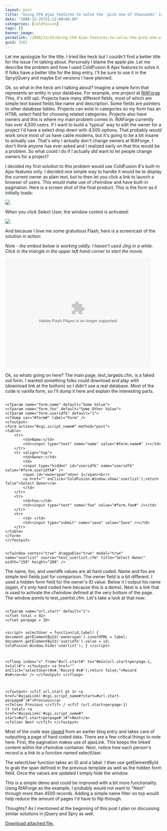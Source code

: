 ```yaml
---
layout: post
title: "Using CF8 Ajax features to solve the 'pick one of thousands' issue"
date: "2008-12-25T21:12:00+06:00"
categories: [coldfusion]
tags: []
banner_image: 
permalink: /2008/12/25/Using-CF8-Ajax-features-to-solve-the-pick-one-of-thousands-issue
guid: 3162
---
```


Let me apologize for the title. I tried like heck but I couldn't find a better title for the issue I'm talking about. Personally I blame the apple pie. Let me describe the problem and how I used ColdFusion 8 Ajax features to solve it. If folks have a better title for the blog entry, I'll be sure to use it in the Spry/jQuery and maybe Ext versions I have planned.

Ok, so what in the heck am I talking about? Imagine a simple form that represents an entity in your database. For example, one project at <a href="http://www.riaforge.org">RIAForge</a> (Yes, it's still up). Projects have many different fields, most of which are simple text based fields like name and description. Some fields are pointers to other database tables. Projects can exist in categories so my form has an HTML select field for choosing related categories. Projects also have owners and this is where my main problem comes in. RIAForge currently has over 4,500 users. If I want to build a 'typical' way to edit the owner for a project I'd have a select drop down with 4,500 options. That probably <i>would</i> work since most of us have cable modems, but it's going to be a bit insane to actually use. That's why I actually don't change owners at RIAForge. I don't think anyone has ever asked and I realized early on that this would be a problem. So what could I do if I actually <i>did</i> want to let people change owners for a project?
<!--more-->
I decided my first solution to this problem would use ColdFusion 8's built-in Ajax features only. I decided one simple way to handle it would be to display the current owner as plain text, but to then let you click a link to launch a browser of users. This would make use of cfwindow and have built-in pagination. Here is a screen shot of the final product. This is the form as it initially loads:

<img src="https://static.raymondcamden.com/images//Picture 129.png">

When you click Select User, the window control is activated:

<img src="https://static.raymondcamden.com/images/cfjedi//Picture 313.png">

And because I love me some gratuitous Flash, here is a screencast of the solution in action:

<i>Note - the embed below is working oddly. I haven't used Jing in a while. Click in the triangle in the upper left hand corner to start the movie.</i>

<object classid="clsid:D27CDB6E-AE6D-11cf-96B8-444553540000" width="467" height="352"> <param name="movie" value="http://content.screencast.com/users/jedimaster/folders/Jing/media/9253c6ea-bf96-4cde-ae62-20243cd73f17/bootstrap.swf"></param> <param name="quality" value="high"></param> <param name="bgcolor" value="#FFFFFF"></param> <param name="flashVars" value="thumb=http://content.screencast.com/users/jedimaster/folders/Jing/media/9253c6ea-bf96-4cde-ae62-20243cd73f17/FirstFrame.jpg&width=467&height=352&content=http://content.screencast.com/users/jedimaster/folders/Jing/media/9253c6ea-bf96-4cde-ae62-20243cd73f17/00000001.swf"></param> <param name="allowFullScreen" value="true"></param> <param name="scale" value="showall"></param> <param name="allowScriptAccess" value="always"></param> <param name="base" value="http://content.screencast.com/users/jedimaster/folders/Jing/media/9253c6ea-bf96-4cde-ae62-20243cd73f17/"></param> <embed src="http://content.screencast.com/users/jedimaster/folders/Jing/media/9253c6ea-bf96-4cde-ae62-20243cd73f17/bootstrap.swf" quality="high" bgcolor="#FFFFFF" width="467" height="352" type="application/x-shockwave-flash" allowScriptAccess="always" flashVars="thumb=http://content.screencast.com/users/jedimaster/folders/Jing/media/9253c6ea-bf96-4cde-ae62-20243cd73f17/FirstFrame.jpg&width=467&height=352&content=http://content.screencast.com/users/jedimaster/folders/Jing/media/9253c6ea-bf96-4cde-ae62-20243cd73f17/00000001.swf" allowFullScreen="true" base="http://content.screencast.com/users/jedimaster/folders/Jing/media/9253c6ea-bf96-4cde-ae62-20243cd73f17/" scale="showall"></embed> </object>

Ok, so whats going on here? The main page, test_largeds.cfm, is a faked out form. I wanted something folks could download and play with (download link at the bottom) so I didn't use a real database. Most of the code is vanilla form, so I'll dump it here and explain the interesting parts.

<code>
&lt;cfparam name="form.name" default="Some Value"&gt;
&lt;cfparam name="form.foo" default="Some Other Value"&gt;
&lt;cfparam name="form.useridfk" default="1"&gt;
&lt;cfdump var="#form#" label="Form" /&gt;
&lt;cfoutput&gt;
&lt;form action="#cgi.script_name#" method="post"&gt;
&lt;table&gt;
	&lt;tr&gt;
		&lt;td&gt;Name:&lt;/td&gt;
		&lt;td&gt;&lt;input type="text" name="name" value="#form.name#" /&gt;&lt;/td&gt;
	&lt;/tr&gt;
	&lt;tr valign="top"&gt;
		&lt;td&gt;Owner:&lt;/td&gt;
		&lt;td&gt;
		&lt;input type="hidden" id="useridfk" name="useridfk" value="#form.useridfk#" /&gt;
		&lt;span id="ownerspan"&gt;User 1&lt;/span&gt;&lt;br/&gt;
		&lt;a href="" onClick="ColdFusion.Window.show('userlist');return false"&gt;Select Owner&lt;/a&gt;
		&lt;/td&gt;
	&lt;/tr&gt;
	&lt;tr&gt;
		&lt;td&gt;Foo:&lt;/td&gt;
		&lt;td&gt;&lt;input type="text" name="foo" value="#form.foo#" /&gt;&lt;/td&gt;
	&lt;/tr&gt;
	&lt;tr&gt;
		&lt;td&gt;&nbsp;&lt;/td&gt;
		&lt;td&gt;&lt;input type="submit" name="save" value="Save" /&gt;&lt;/td&gt;
	&lt;/tr&gt;
&lt;/table&gt;
&lt;/form&gt;
&lt;/cfoutput&gt;

&lt;cfwindow center="true" draggable="true" modal="true" name="userlist" source="test_userlist.cfm" title="Select Owner" width="250" height="280" /&gt;
</code>

The name, foo, and useridfk values are all hard coded. Name and foo are simple text fields just for comparison. The owner field is a bit different. I used a hidden form field for the owner's ID value. Below it I output his name (again, it's only hard coded here because this is a demo). Next is a link that is used to activate the cfwindow defined at the very bottom of the page. The window points to test_userlist.cfm. Let's take a look at that now:

<code>
&lt;cfparam name="url.start" default="1"&gt;
&lt;cfset total = 92&gt;
&lt;cfset perpage = 10&gt;

&lt;script&gt;
selectUser = function(id,label) {
	document.getElementById('ownerspan').innerHTML = label;
	document.getElementById('useridfk').value = id;
	ColdFusion.Window.hide('userlist');
}
&lt;/script&gt;

&lt;cfloop index="x" from="#url.start#" to="#min(url.start+perpage-1, total)#"&gt;
   &lt;cfoutput&gt;
   &lt;a href="" onClick="selectUser(#x#,'Record #x#');return false;"&gt;Record #x#&lt;/a&gt;&lt;br /&gt;
   &lt;/cfoutput&gt;
&lt;/cfloop&gt;

&lt;cfoutput&gt;
&lt;cfif url.start gt 1&gt;
   &lt;a href="#ajaxLink('#cgi.script_name#?start=#url.start-perpage#')#"&gt;Previous&lt;/a&gt;
&lt;cfelse&gt;
   Previous
&lt;/cfif&gt;
/
&lt;cfif (url.start+perpage-1) lt total&gt;
   &lt;a href="#ajaxLink('#cgi.script_name#?start=#url.start+perpage#')#"&gt;Next&lt;/a&gt;
&lt;cfelse&gt;
   Next
&lt;/cfif&gt;
&lt;/cfoutput&gt;
</code>

Most of the code was <a href="http://www.coldfusionjedi.com/index.cfm/2008/12/14/Ask-a-Jedi-Simple-ColdFusion-8-Ajax-Pagination">ripped</a> from an earlier blog entry and takes care of outputting a page of hard coded data. There are a few critical things to note here. First, the pagination makes use of ajaxLink. This keeps the linked content within the cfwindow container. Next, notice how each person's record is a link to a function named selectUser. 

The selectUser function takes an ID and a label. I then use getElementById to grab the span defined in the previous template as well as the hidden form field. Once the values are updated I simply hide the window.

This is a simple demo and could be improved with a bit more functionality. Using RIAForge as the example, I probably would not want to "Next" through more than 4500 records. Adding a simple name filter on top would help reduce the amount of pages I'd have to flip through.

Thoughts? As I mentioned at the beginning of this post I plan on discussing similar solutions in jQuery and Spry as well.<p><a href='enclosures/D{% raw %}%3A%{% endraw %}5Chosts{% raw %}%5Cwww%{% endraw %}2Ecoldfusionjedi{% raw %}%2Ecom%{% endraw %}5Cenclosures{% raw %}%2Farchive21%{% endraw %}2Ezip'>Download attached file.</a></p>